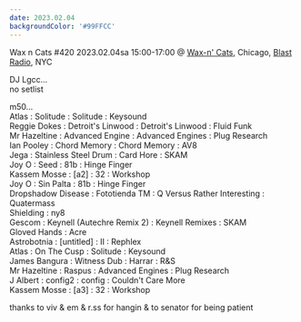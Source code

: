 ```yaml
---
date: 2023.02.04
backgroundColor: '#99FFCC'
---
```


Wax n Cats #420 2023.02.04sa 15:00-17:00 @ [Wax-n' Cats](http://www.twitch.tv/waxncats), Chicago, [Blast Radio](https://blastradio.com/kimochisound), NYC  

DJ Lgcc...  
no setlist  

m50...  
Atlas : Solitude : Solitude : Keysound  
Reggie Dokes : Detroit's Linwood : Detroit's Linwood : Fluid Funk  
Mr Hazeltine : Advanced Engine : Advanced Engines : Plug Research  
Ian Pooley : Chord Memory : Chord Memory : AV8  
Jega : Stainless Steel Drum : Card Hore : SKAM  
Joy O : Seed : 81b : Hinge Finger  
Kassem Mosse : \[a2\] : 32 : Workshop  
Joy O : Sin Palta : 81b : Hinge Finger  
Dropshadow Disease : Fototienda TM : Q Versus Rather Interesting : Quatermass  
Shielding : ny8  
Gescom : Keynell (Autechre Remix 2) : Keynell Remixes : SKAM  
Gloved Hands : Acre  
Astrobotnia : \[untitled\] : II : Rephlex  
Atlas : On The Cusp : Solitude : Keysound  
James Bangura : Witness Dub : Harrar : R&S  
Mr Hazeltine : Raspus : Advanced Engines : Plug Research  
J Albert : config2 : config : Couldn't Care More  
Kassem Mosse : \[a3\] : 32 : Workshop  

thanks to viv & em & r.ss for hangin & to senator for being patient